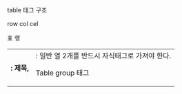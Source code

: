 table 태그 구조

row
col
cel

<table> 표
<tr> 행 <th> : 제목, <td> : 일반 열 2개를 반드시 자식태그로 가져야 한다.

Table group 태그
